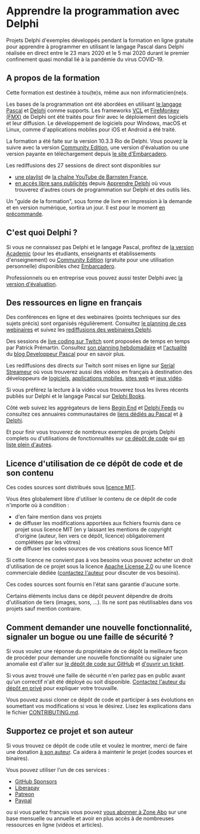 # Apprendre la programmation avec Delphi

Projets Delphi d'exemples développés pendant la formation en ligne gratuite pour apprendre à programmer en utilisant le langage Pascal dans Delphi réalisée en direct entre le 23 mars 2020 et le 5 mai 2020 durant le premier confinement quasi mondial lié à la pandémie du virus COVID-19.

## A propos de la formation

Cette formation est destinée à tou(te)s, même aux non informaticien(ne)s.

Les bases de la programmation ont été abordées en utilisant [le langage Pascal](https://developpeur-pascal.fr/pascal-objet.html) et [Delphi](https://developpeur-pascal.fr/delphi.html) comme supports. Les frameworks [VCL](https://developpeur-pascal.fr/vcl.html) et [FireMonkey (FMX)](https://developpeur-pascal.fr/fmx.html) de Delphi ont été traités pour finir avec le déploiement des logiciels et leur diffusion. Le développement de logiciels pour Windows, macOS et Linux, comme d'applications mobiles pour iOS et Android a été traité.

La formation a été faite sur la version 10.3.3 Rio de Delphi. Vous pouvez la suivre avec la version [Community Edition](https://www.embarcadero.com/fr/products/delphi/starter), une version d'évaluation ou une version payante en téléchargement depuis [le site d'Embarcadero](https://www.embarcadero.com).

Les rediffusions des 27 sessions de direct sont disponibles sur 
* [une playlist](https://www.youtube.com/playlist?list=PLHLdMyq6m8_s-OxVA_qZ4O_YvVgl_1nOp) de [la chaîne YouTube de Barnsten France](https://www.youtube.com/@BarnstenFrance),
* [en accès libre sans publicités](https://apprendre-delphi.fr/apprendre-la-programmation-avec-delphi-2020.php) depuis [Apprendre Delphi](https://apprendre-delphi.fr) où vous trouverez d'autres cours de programmation sur Delphi et des outils liés.

Un "guide de la formation", sous forme de livre en impression à la demande et en version numérique, sortira un jour. Il est pour le moment [en précommande](https://boutique.olfsoftware.fr/l/ApprendreLaProgrammationAvecDelphi).

## C'est quoi Delphi ?

Si vous ne connaissez pas Delphi et le langage Pascal, profitez de [la version Academic](https://www.embarcadero.com/development-tools-for-education) (pour les étudiants, enseignants et établissements d'enseignement) ou [Community Edition](https://www.embarcadero.com/fr/products/delphi/starter) (gratuite pour une utilisation personnelle) disponibles chez [Embarcadero](https://www.embarcadero.com).

Professionnels ou en entreprise vous pouvez aussi tester Delphi avec [la version d'évaluation](https://www.embarcadero.com/products/delphi).

## Des ressources en ligne en français

Des conférences en ligne et des webinaires (points techniques sur des sujets précis) sont organisés régulièrement. Consultez [le planning de ces webinaires](https://developpeur-pascal.fr/webinaires.html) et suivez les [rediffusions des webinaires Delphi](https://serialstreameur.fr/webinaires-delphi.php).

Des sessions de [live coding sur Twitch](https://www.twitch.tv/patrickpremartin) sont proposées de temps en temps par Patrick Prémartin. Consultez [son planning hebdomadaire](https://www.twitch.tv/patrickpremartin/schedule) et [l'actualité](https://developpeur-pascal.fr/actualite.html) du [blog Developpeur Pascal](https://developpeur-pascal.fr/) pour en savoir plus.

Les rediffusions des directs sur Twitch sont mises en ligne sur [Serial Streameur](https://serialstreameur.fr/) où vous trouverez aussi des vidéos en français à destination des développeurs de [logiciels](https://serialstreameur.fr/logiciels.php), [applications mobiles](https://serialstreameur.fr/applications-mobiles.php), [sites web](https://serialstreameur.fr/sites-web.php) et [jeux vidéo](https://serialstreameur.fr/jeux-video.php).

Si vous préférez la lecture à la vidéo vous trouverez tous les livres récents publiés sur Delphi et le langage Pascal sur [Delphi Books](https://delphi-books.com).

Côté web suivez les aggrégateurs de liens [Begin End](https://www.beginend.net) et [Delphi Feeds](https://www.delphifeeds.com) ou consultez ces annuaires communautaires de [liens dédiés au Pascal](https://pascal-resources.developpeur-pascal.fr) et [à Delphi](https://delphi-resources.developpeur-pascal.fr).

Et pour finir vous trouverez de nombreux exemples de projets Delphi complets ou d'utilisations de fonctionnalités sur [ce dépôt de code](https://github.com/DeveloppeurPascal/Delphi-samples) qui [en liste plein d'autres](https://github.com/DeveloppeurPascal/Delphi-samples/blob/main/OtherDelphiSampleRepositories.md).

## Licence d'utilisation de ce dépôt de code et de son contenu

Ces codes sources sont distribués sous [licence MIT](LICENSE).

Vous êtes globalement libre d'utiliser le contenu de ce dépôt de code n'importe où à condition :
* d'en faire mention dans vos projets
* de diffuser les modifications apportées aux fichiers fournis dans ce projet sous licence MIT (en y laissant les mentions de copyright d'origine (auteur, lien vers ce dépôt, licence) obligatoirement complétées par les vôtres)
* de diffuser les codes sources de vos créations sous licence MIT

Si cette licence ne convient pas à vos besoins vous pouvez acheter un droit d'utilisation de ce projet sous la licence [Apache License 2.0](https://choosealicense.com/licenses/apache-2.0/) ou une licence commerciale dédiée ([contactez l'auteur](https://developpeur-pascal.fr/nous-contacter.php) pour discuter de vos besoins).

Ces codes sources sont fournis en l'état sans garantie d'aucune sorte.

Certains éléments inclus dans ce dépôt peuvent dépendre de droits d'utilisation de tiers (images, sons, ...). Ils ne sont pas réutilisables dans vos projets sauf mention contraire.

## Comment demander une nouvelle fonctionnalité, signaler un bogue ou une faille de sécurité ?

Si vous voulez une réponse du propriétaire de ce dépôt la meilleure façon de procéder pour demander une nouvelle fonctionnalité ou signaler une anomalie est d'aller sur [le dépôt de code sur GitHub](https://github.com/DeveloppeurPascal/Apprendre-la-programmation-avec-Delphi) et [d'ouvrir un ticket](https://github.com/DeveloppeurPascal/Apprendre-la-programmation-avec-Delphi/issues).

Si vous avez trouvé une faille de sécurité n'en parlez pas en public avant qu'un correctif n'ait été déployé ou soit disponible. [Contactez l'auteur du dépôt en privé](https://developpeur-pascal.fr/nous-contacter.php) pour expliquer votre trouvaille.

Vous pouvez aussi cloner ce dépôt de code et participer à ses évolutions en soumettant vos modifications si vous le désirez. Lisez les explications dans le fichier [CONTRIBUTING.md](CONTRIBUTING.md).

## Supportez ce projet et son auteur

Si vous trouvez ce dépôt de code utile et voulez le montrer, merci de faire une donation [à son auteur](https://github.com/DeveloppeurPascal). Ca aidera à maintenir le projet (codes sources et binaires).

Vous pouvez utiliser l'un de ces services :

* [GitHub Sponsors](https://github.com/sponsors/DeveloppeurPascal)
* [Liberapay](https://liberapay.com/PatrickPremartin)
* [Patreon](https://www.patreon.com/patrickpremartin)
* [Paypal](https://www.paypal.com/paypalme/patrickpremartin)

ou si vous parlez français vous pouvez [vous abonner à Zone Abo](https://zone-abo.fr/nos-abonnements.php) sur une base mensuelle ou annuelle et avoir en plus accès à de nombreuses ressources en ligne (vidéos et articles).
